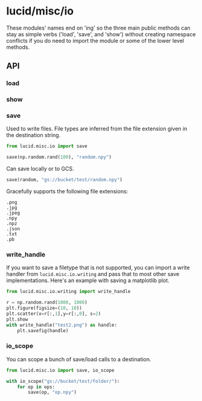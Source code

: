 # lucid/misc/io

These modules' names end on 'ing' so the three main public methods can stay as
simple verbs ('load', 'save', and 'show') without creating namespace conflicts
if you do need to import the module or some of the lower level methods.

## API

### load

### show

### save

Used to write files. File types are inferred from the file extension given in the destination string.

```python
from lucid.misc.io import save

save(np.random.rand(100), "random.npy")
```

Can save locally or to GCS.

```python
save(random, "gs://bucket/test/random.npy")
```

Gracefully supports the following file extensions: 

```
.png
.jpg
.jpeg
.npy
.npz
.json
.txt
.pb
```

### write_handle

If you want to save a filetype that is not supported, you can import a write handler from `lucid.misc.io.writing` and pass that to most other save implementations. Here's an example with saving a matplotlib plot.

```python
from lucid.misc.io.writing import write_handle

r = np.random.rand(1000, 1000)
plt.figure(figsize=(10, 10))
plt.scatter(x=r[:,1],y=r[:,0], s=2)
plt.show
with write_handle("test2.png") as handle:
    plt.savefig(handle)

```

### io_scope

You can scope a bunch of save/load calls to a destination.

```python
from lucid.misc.io import save, io_scope

with io_scope("gs://bucket/test/folder/"):
    for op in ops:
        save(op, "op.npy")
```